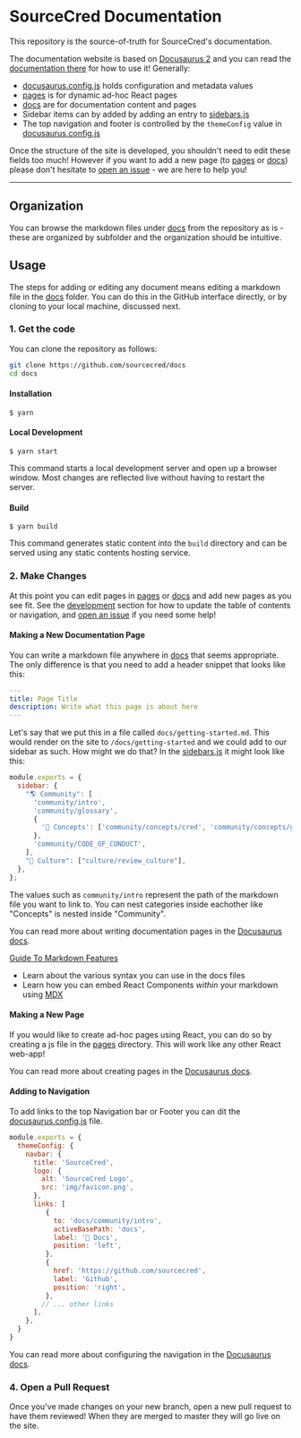 # SourceCred Documentation

This repository is the source-of-truth for SourceCred's documentation.

The documentation website is based on [Docusaurus 2](https://v2.docusaurus.io/)
and you can read the [documentation there](https://v2.docusaurus.io/docs/introduction) for how to use it! Generally:

 - [docusaurus.config.js](docusaurus.config.js) holds configuration and metadata values
 - [pages](pages) is for dynamic ad-hoc React pages
 - [docs](docs) are for documentation content and pages
 - Sidebar items can by added by adding an entry to [sidebars.js](sidebars.js)
 - The top navigation and footer is controlled by the `themeConfig` value in [docusaurus.config.js](docusaurus.config.js)

Once the structure of the site is developed, you shouldn't need to edit these fields too much!
However if you want to add a new page (to [pages](pages) or [docs](docs)) please don't
hesitate to [open an issue](https://github.com/sourcecred/docs/issues) - we are here to help you!

---

## Organization

You can browse the markdown files under [docs](docs) from the repository
as is - these are organized by subfolder and the organization should be intuitive.

## Usage

The steps for adding or editing any document means editing a markdown file in
the [docs](docs) folder. You can do this in the GitHub interface directly,
or by cloning to your local machine, discussed next.

### 1. Get the code

You can clone the repository as follows:

```bash
git clone https://github.com/sourcecred/docs
cd docs
```

#### Installation

```
$ yarn
```

#### Local Development

```
$ yarn start
```

This command starts a local development server and open up a browser window. Most changes are reflected live without having to restart the server.

#### Build

```
$ yarn build
```

This command generates static content into the `build` directory and can be served using any static contents hosting service.


### 2. Make Changes

At this point you can edit pages in [pages](pages) or [docs](docs) and add new pages
as you see fit. See the [development](#development) section for how to update the table of
contents or navigation, and [open an issue](https://github.com/sourcecred/docs/issues) 
if you need some help! 

#### Making a New Documentation Page

You can write a markdown file anywhere in [docs](docs) that seems appropriate.
The only difference is that you need to add a header snippet that looks like this:

```yaml
---
title: Page Title
description: Write what this page is about here
---
```

Let's say that we put this in a file called `docs/getting-started.md`. This
would render on the site to `/docs/getting-started` and we could add to our sidebar
as such. How might we do that? In the [sidebars.js](sidebars.js) it might look
like this:

```js
module.exports = {
  sidebar: {
    "🌎 Community": [
      'community/intro',
      'community/glossary',
      {
        '🧠 Concepts': ['community/concepts/cred', 'community/concepts/grain', 'community/concepts/champion', 'community/concepts/deep-then-wide', 'community/concepts/bikeshedding'],
      },
      'community/CODE_OF_CONDUCT',
    ],
    "🌟 Culture": ["culture/review_culture"],
  },
};
```

The values such as `community/intro` represent the path of the markdown file you want to link to. You can nest categories inside eachother like "Concepts" is nested inside "Community".

You can read more about writing documentation pages in the [Docusaurus docs](https://v2.docusaurus.io/docs/docs).

[Guide To Markdown Features](https://v2.docusaurus.io/docs/markdown-features)
- Learn about the various syntax you can use in the docs files
- Learn how you can embed React Components *within* your markdown using [MDX](https://mdxjs.com)


#### Making a New Page

If you would like to create ad-hoc pages using React, you can do so by creating a js file in the [pages](pages) directory. This will work like any other React web-app!

You can read more about creating pages in the [Docusaurus docs](https://v2.docusaurus.io/docs/creating-pages).


#### Adding to Navigation

To add links to the top Navigation bar or Footer you can dit the [docusaurus.config.js](docusaurus.config.js) file.

```js
module.exports = {
  themeConfig: {
    navbar: {
      title: 'SourceCred',
      logo: {
        alt: 'SourceCred Logo',
        src: 'img/favicon.png',
      },
      links: [
         {
           to: 'docs/community/intro',
           activeBasePath: 'docs',
           label: '📖 Docs',
           position: 'left',
         },
         {
           href: 'https://github.com/sourcecred',
           label: 'Github',
           position: 'right',
         },
        // ... other links
      ],
    },
  }
}
```

You can read more about configuring the navigation in the [Docusaurus docs](https://v2.docusaurus.io/docs/docusaurus.config.js#themeconfig).


### 4. Open a Pull Request

Once you've made changes on your new branch, open a new pull request to have them
reviewed! When they are merged to master they will go live on the site.



